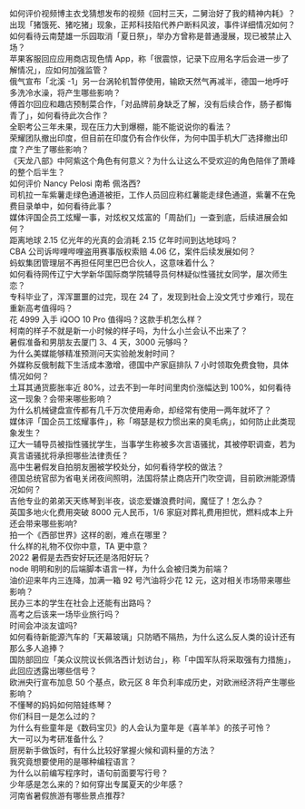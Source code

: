如何评价视频博主衣戈猜想发布的视频《回村三天，二舅治好了我的精神内耗》？  
出现「猪饿死、猪吃猪」现象，正邦科技陷代养户断料风波，事件详细情况如何？  
如何看待云南楚雄一乐园取消「夏日祭」，举办方曾称是普通漫展，现已被禁止入场？  
苹果客服回应应用商店现色情 App，称「很震惊，记录下应用名字后会进一步了解情况」，应如何加强监管？  
俄气宣布「北溪 -1」另一台涡轮机暂停使用，输欧天然气再减半，德国一地呼吁多洗冷水澡，将产生哪些影响？  
傅首尔回应和趣店预制菜合作，「对品牌前身缺乏了解，没有后续合作，肠子都悔青了」，如何看待此次合作？  
全职考公三年未果，现在压力大到爆棚，能不能说说你的看法？  
荣耀团队撤出印度，但目前在印度仍有合作伙伴，为何中国手机大厂选择撤出印度？产生了哪些影响？  
《天龙八部》中阿紫这个角色有何意义？为什么让这么不受欢迎的角色陪伴了萧峰的整个后半生？  
如何评价 Nancy Pelosi 南希 佩洛西?  
司机拉一车紫薯走绿色通道被拒，工作人员回应称红薯能走绿色通道，紫薯不在免费目录单中，如何看待此事？  
媒体评国企员工炫耀一事，对炫权又炫富的「周劼们」一查到底，后续进展会如何？  
距离地球 2.15 亿光年的光真的会消耗 2.15 亿年时间到达地球吗？  
CBA 公司诉哔哩哔哩盗用赛事版权索赔 4.06 亿，案件后续发展如何？  
蚂蚁集团管理层不再担任阿里巴巴合伙人，这意味着什么？  
如何看待网传辽宁大学新华国际商学院辅导员何林疑似性骚扰女同学，屡次师生恋？  
专科毕业了，浑浑噩噩的过完，现在 24 了，发现到社会上没文凭寸步难行，现在重新高考值得吗？  
花 4999 入手 iQOO 10 Pro 值得吗？这款手机怎么样？  
柯南的样子不就是新一小时候的样子吗，为什么小兰会认不出来了？  
暑假准备和男朋友去厦门 3、4 天，3000 元够吗？  
为什么美媒能够精准预测问天实验舱发射时间？  
外媒称反俄制裁下生活成本激增，德国中产家庭排队 7 小时领取免费食物，具体情况如何？  
土耳其通货膨胀率近 80%，过去不到一年时间里肉价涨幅达到 100%，如何看待这一现象？会带来哪些影响？  
为什么机械键盘宣传都有几千万次使用寿命，却经常有使用一两年就坏了？  
媒体评「国企员工炫耀事件」，称「嘚瑟是权力惯出来的臭毛病」，如何防止此类现象发生？  
辽大一辅导员被指性骚扰学生，当事学生称被多次言语骚扰，其被停职调查，若为真言语骚扰将承担哪些法律责任？  
高中生暑假发自拍朋友圈被学校处分，如何看待学校的做法？  
德国总统官邸为省电关闭夜间照明，法国将禁止商店开门吹空调，目前欧洲能源情况如何？  
吉他专业的弟弟天天练琴到半夜，谈恋爱嫌浪费时间，魔怔了！怎么办？  
英国多地火化费用突破 8000 元人民币，1/6 家庭对葬礼费用担忧，燃料成本上升还会带来哪些影响?  
拍一个《西部世界》这样的剧，难点在哪里？  
什么样的礼物不仅你中意，TA 更中意？  
2022 暑假是去西安好玩还是洛阳好玩？  
node 明明和别的后端脚本语言一样，为什么会被归类为前端？  
油价迎来年内三连降，加满一箱 92 号汽油将少花 12 元，这对相关市场带来哪些影响？  
民办三本的学生在社会上还能有出路吗？  
高考之后该来一场毕业旅行吗？  
时间会冲淡友谊吗?  
如何看待新能源汽车的「天幕玻璃」只防晒不隔热，为什么这么反人类的设计还有那么多人追捧？  
国防部回应「美众议院议长佩洛西计划访台」，称「中国军队将采取强有力措施」，此回应透露出哪些信号？  
欧洲央行宣布加息 50 个基点，欧元区 8 年负利率成历史，对欧洲经济将产生哪些影响？  
不懂琴的妈妈如何陪娃练琴？  
你们科目一是怎么过的？  
为什么有些童年是《数码宝贝》的人会认为童年是《喜羊羊》的孩子可怜？  
大一可以为考研准备什么？  
厨房新手做饭时，有什么比较好掌握火候和调料量的方法？  
我究竟想要使用的是哪种编程语言？  
为什么以前编写程序时，语句前面要写行号？  
少年感是怎么来的？如何穿出专属夏天的少年感？  
河南省暑假旅游有哪些景点推荐?  
